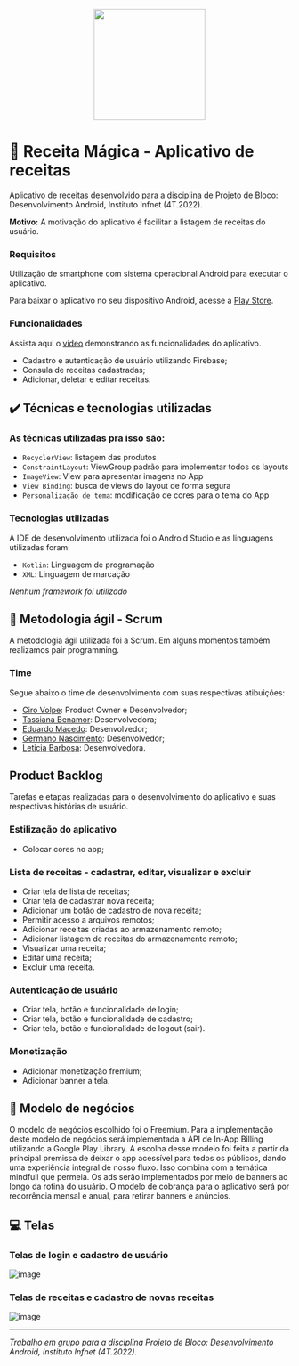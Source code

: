 <p align="center">
<img width=200 src="https://user-images.githubusercontent.com/87051404/207320811-968baf4a-48d3-4a95-8864-8566abb6e334.png" /></br>
</p>

# :fork_and_knife: Receita Mágica - Aplicativo de receitas
Aplicativo de receitas desenvolvido para a disciplina de Projeto de Bloco: Desenvolvimento Android, Instituto Infnet (4T.2022).

**Motivo:** A motivação do aplicativo é facilitar a listagem de receitas do usuário.

<h3>Requisitos</h3>

Utilização de smartphone com sistema operacional Android para executar o aplicativo. 

Para baixar o aplicativo no seu dispositivo Android, acesse a [Play Store](https://play.google.com/store/apps/developer?id=Aluno+Infnet&hl=pt_PT&gl=US).

<h3>Funcionalidades</h3>

Assista aqui o [vídeo]() demonstrando as funcionalidades do aplicativo.

- Cadastro e autenticação de usuário utilizando Firebase;
- Consula de receitas cadastradas;
- Adicionar, deletar e editar receitas.

## ✔️ Técnicas e tecnologias utilizadas

<h3>As técnicas utilizadas pra isso são:</h3>

- `RecyclerView`: listagem das produtos
- `ConstraintLayout`: ViewGroup padrão para implementar todos os layouts
- `ImageView`: View para apresentar imagens no App
- `View Binding`: busca de views do layout de forma segura
- `Personalização de tema`: modificação de cores para o tema do App

<h3>Tecnologias utilizadas</h3>

A IDE de desenvolvimento utilizada foi o Android Studio e as linguagens utilizadas foram:

- `Kotlin`: Linguagem de programação
- `XML`: Linguagem de marcação

*Nenhum framework foi utilizado*

## :dart: Metodologia ágil - Scrum

A metodologia ágil utilizada foi a Scrum. Em alguns momentos também realizamos pair programming.

### Time

Segue abaixo o time de desenvolvimento com suas respectivas atibuições:

- [Ciro Volpe](https://www.linkedin.com/in/cirodellavolpe/): Product Owner e Desenvolvedor;
- [Tassiana Benamor](https://www.linkedin.com/in/tassiana-benamor/): Desenvolvedora;
- [Eduardo Macedo](https://www.linkedin.com/in/eduardo-mello-de-macedo-28ab8b198/): Desenvolvedor;
- [Germano Nascimento](https://www.linkedin.com/in/germanonascimento/): Desenvolvedor;
- [Leticia Barbosa](https://www.linkedin.com/in/let%C3%ADcia-barbosaa/): Desenvolvedora.

## Product Backlog

Tarefas e etapas realizadas para o desenvolvimento do aplicativo e suas respectivas histórias de usuário.

### Estilização do aplicativo
- Colocar cores no app;

### Lista de receitas - cadastrar, editar, visualizar e excluir
- Criar tela de lista de receitas;
- Criar tela de cadastrar nova receita;
- Adicionar um botão de cadastro de nova receita;
- Permitir acesso a arquivos remotos;
- Adicionar receitas criadas ao armazenamento remoto;
- Adicionar listagem de receitas do armazenamento remoto;
- Visualizar uma receita;
- Editar uma receita;
- Excluir uma receita.

### Autenticação de usuário
- Criar tela, botão e funcionalidade de login;
- Criar tela, botão e funcionalidade de cadastro;
- Criar tela, botão e funcionalidade de logout (sair).

### Monetização
- Adicionar monetização fremium;
- Adicionar banner a tela.

## :money_with_wings: Modelo de negócios

O modelo de negócios escolhido foi o Freemium. Para a implementação deste modelo de negócios será implementada a API de In-App Billing utilizando a Google Play Library. A escolha desse modelo foi feita a partir da principal premissa de deixar o app acessível para todos os públicos, dando uma experiência integral de nosso fluxo. Isso combina com a temática mindfull que permeia. Os ads serão implementados por meio de banners ao longo da rotina do usuário. O modelo de cobrança para o aplicativo será por recorrência mensal e anual, para retirar banners e anúncios.

## :computer: Telas

### Telas de login e cadastro de usuário

![image](https://user-images.githubusercontent.com/87051404/207328295-5d420f60-743c-45fa-a11d-fb1e1ca87687.png)

### Telas de receitas e cadastro de novas receitas

![image](https://user-images.githubusercontent.com/87051404/207329745-3905cab2-8a33-43ac-9d1c-f134cb798ce4.png)

<hr>

*Trabalho em grupo para a disciplina Projeto de Bloco: Desenvolvimento Android, Instituto Infnet (4T.2022).*
